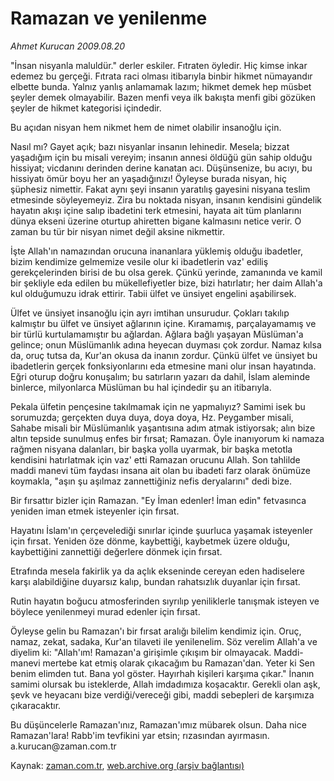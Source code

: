 # Ramazan ve yenilenme

*Ahmet Kurucan 2009.08.20*

<tr><td class="metin" colspan="2" style="padding-top: 20px; padding-left: 5px; padding-right: 10px;">"İnsan nisyanla maluldür." derler eskiler. Fıtraten öyledir. Hiç kimse inkar edemez bu gerçeği. Fıtrata raci olması itibarıyla binbir hikmet nümayandır elbette bunda. Yalnız yanlış anlamamak lazım; hikmet demek hep müsbet şeyler demek olmayabilir. Bazen menfi veya ilk bakışta menfi gibi gözüken şeyler de hikmet kategorisi içindedir.</td></tr><tr><td class="metin" colspan="2" style="padding-top: 20px; padding-left: 5px; padding-right: 10px;"><p> Bu açıdan nisyan hem nikmet hem de nimet olabilir insanoğlu için.
<p> Nasıl mı? Gayet açık; bazı nisyanlar insanın lehinedir. Mesela; bizzat yaşadığım için bu misali vereyim; insanın annesi öldüğü gün sahip olduğu hissiyat; vicdanını derinden derine kanatan acı. Düşünsenize, bu acıyı, bu hissiyatı ömür boyu her an yaşadığınızı! Öyleyse burada nisyan, hiç şüphesiz nimettir. Fakat aynı şeyi insanın yaratılış gayesini nisyana teslim etmesinde söyleyemeyiz. Zira bu noktada nisyan, insanın kendisini gündelik hayatın akışı içine salıp ibadetini terk etmesini, hayata ait tüm planlarını dünya ekseni üzerine oturtup ahiretten bigane kalmasını netice verir. O zaman bu tür bir nisyan nimet değil aksine nikmettir.
<p> İşte Allah'ın namazından orucuna inananlara yüklemiş olduğu ibadetler, bizim kendimize gelmemize vesile olur ki ibadetlerin vaz' ediliş gerekçelerinden birisi de bu olsa gerek. Çünkü yerinde, zamanında ve kamil bir şekliyle eda edilen bu mükellefiyetler bize, bizi hatırlatır; her daim Allah'a kul olduğumuzu idrak ettirir. Tabii ülfet ve ünsiyet engelini aşabilirsek.
<p> Ülfet ve ünsiyet insanoğlu için ayrı imtihan unsurudur. Çokları takılıp kalmıştır bu ülfet ve ünsiyet ağlarının içine. Kıramamış, parçalayamamış ve bir türlü kurtulamamıştır bu ağlardan. Ağlara bağlı yaşayan Müslüman'a gelince; onun Müslümanlık adına heyecan duyması çok zordur. Namaz kılsa da, oruç tutsa da, Kur'an okusa da inanın zordur. Çünkü ülfet ve ünsiyet bu ibadetlerin gerçek fonksiyonlarını eda etmesine mani olur insan hayatında. Eğri oturup doğru konuşalım; bu satırların yazarı da dahil, İslam aleminde binlerce, milyonlarca Müslüman bu hal içindedir şu an itibarıyla.
<p> Pekala ülfetin pençesine takılmamak için ne yapmalıyız? Samimi isek bu sorumuzda; gerçekten duya duya, doya doya, Hz. Peygamber misali, Sahabe misali bir Müslümanlık yaşantısına adım atmak istiyorsak; alın bize altın tepside sunulmuş enfes bir fırsat; Ramazan. Öyle inanıyorum ki namaza rağmen nisyana dalanları, bir başka yolla uyarmak, bir başka metotla kendisini hatırlatmak için vaz' etti Ramazan orucunu Allah. Son tahlilde maddi manevi tüm faydası insana ait olan bu ibadeti farz olarak önümüze koymakla, "aşın şu aşılmaz zannettiğiniz nefis deryalarını" dedi bize.
<p> Bir fırsattır bizler için Ramazan. "Ey İman edenler! İman edin" fetvasınca yeniden iman etmek isteyenler için fırsat.
<p> Hayatını İslam'ın çerçevelediği sınırlar içinde şuurluca yaşamak isteyenler için fırsat. Yeniden öze dönme, kaybettiği, kaybetmek üzere olduğu, kaybettiğini zannettiği değerlere dönmek için fırsat.
<p> Etrafında mesela fakirlik ya da açlık ekseninde cereyan eden hadiselere karşı alabildiğine duyarsız kalıp, bundan rahatsızlık duyanlar için fırsat.
<p> Rutin hayatın boğucu atmosferinden sıyrılıp yeniliklerle tanışmak isteyen ve böylece yenilenmeyi murad edenler için fırsat.
<p> Öyleyse gelin bu Ramazan'ı bir fırsat aralığı bilelim kendimiz için. Oruç, namaz, zekat, sadaka, Kur'an tilaveti ile yenilenelim. Söz verelim Allah'a ve diyelim ki: "Allah'ım! Ramazan'a girişimle çıkışım bir olmayacak. Maddi-manevi mertebe kat etmiş olarak çıkacağım bu Ramazan'dan. Yeter ki Sen benim elimden tut. Bana yol göster. Hayırhah kişileri karşıma çıkar." İnanın samimi olursak bu isteklerde, Allah imdadımıza koşacaktır. Gerekli olan aşk, şevk ve heyacanı bize verdiği/vereceği gibi, maddi sebepleri de karşımıza çıkaracaktır.
<p> Bu düşüncelerle Ramazan'ınız, Ramazan'ımız mübarek olsun. Daha nice Ramazan'lara! Rabb'im tevfikini yar etsin; rızasından ayırmasın. a.kurucan@zaman.com.tr<br/></p></p></p></p></p></p></p></p></p></p></p></td></tr>

Kaynak: [zaman.com.tr](http://zaman.com.tr/yazar.do?yazino=882420), [web.archive.org (arşiv bağlantısı)](http://web.archive.org/web/20091012161229/http://www.zaman.com.tr:80/yazar.do?yazino=882420)
